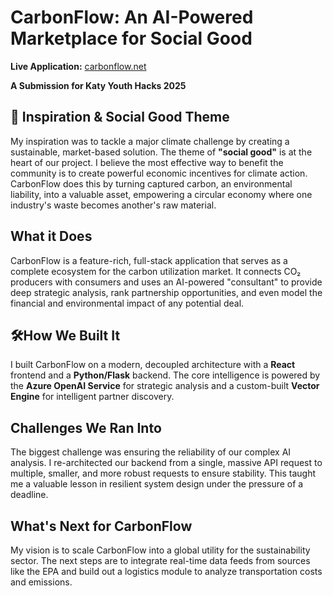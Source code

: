 # CarbonFlow: An AI-Powered Marketplace for Social Good

**Live Application:** [carbonflow.net](https://carbonflow.net)

**A Submission for Katy Youth Hacks 2025**

## 🌳 Inspiration & Social Good Theme

My inspiration was to tackle a major climate challenge by creating a sustainable, market-based solution. The theme of **"social good"** is at the heart of our project. I believe the most effective way to benefit the community is to create powerful economic incentives for climate action. CarbonFlow does this by turning captured carbon, an environmental liability, into a valuable asset, empowering a circular economy where one industry's waste becomes another's raw material.

## What it Does

CarbonFlow is a feature-rich, full-stack application that serves as a complete ecosystem for the carbon utilization market. It connects CO₂ producers with consumers and uses an AI-powered "consultant" to provide deep strategic analysis, rank partnership opportunities, and even model the financial and environmental impact of any potential deal.

## 🛠How We Built It

I built CarbonFlow on a modern, decoupled architecture with a **React** frontend and a **Python/Flask** backend. The core intelligence is powered by the **Azure OpenAI Service** for strategic analysis and a custom-built **Vector Engine** for intelligent partner discovery.

## Challenges We Ran Into

The biggest challenge was ensuring the reliability of our complex AI analysis. I re-architected our backend from a single, massive API request to multiple, smaller, and more robust requests to ensure stability. This taught me a valuable lesson in resilient system design under the pressure of a deadline.

## What's Next for CarbonFlow

My vision is to scale CarbonFlow into a global utility for the sustainability sector. The next steps are to integrate real-time data feeds from sources like the EPA and build out a logistics module to analyze transportation costs and emissions.
